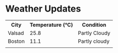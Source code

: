 # Weather Updates

<!-- WEATHER-UPDATE-START -->
<table><tr><th>City</th><th>Temperature (°C)</th><th>Condition</th></tr><tr><td>Valsad</td><td>25.8</td><td>Partly Cloudy</td></tr><tr><td>Boston</td><td>11.1</td><td>Partly cloudy</td></tr><tr><td></td><td></td><td></td></tr></table>
<!-- WEATHER-UPDATE-END -->
